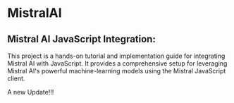 # MistralAI

## Mistral AI JavaScript Integration:

This project is a hands-on tutorial and implementation guide for integrating Mistral AI with JavaScript. It provides a comprehensive setup for leveraging Mistral AI's powerful machine-learning models using the Mistral JavaScript client.

A new Update!!!
